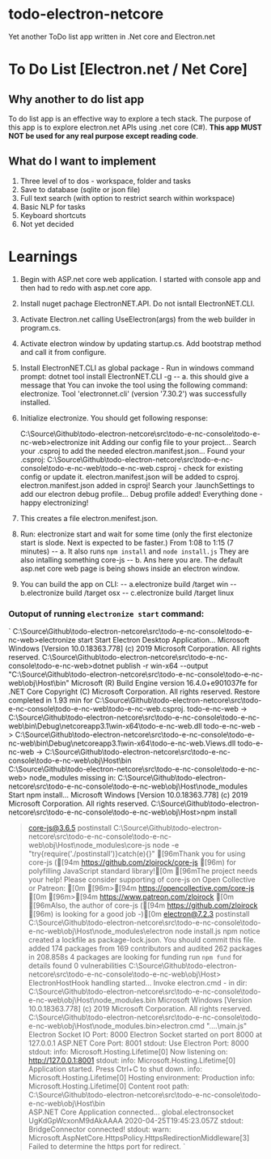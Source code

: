 # todo-electron-netcore
Yet another ToDo list app written in .Net core and Electron.net

# To Do List [Electron.net / Net Core]

## Why another to do list app
To do list app is an effective way to explore a tech stack. The purpose of this app is to explore electron.net APIs using .net core (C#). **This app MUST NOT be used for any real purpose except reading code**.

## What do I want to implement
1. Three level of to dos - workspace, folder and tasks
2. Save to database (sqlite or json file)
3. Full text search (with option to restrict search within workspace)
4. Basic NLP for tasks
5. Keyboard shortcuts
6. Not yet decided


# Learnings
1. Begin with ASP.net core web application. I started with console app and then had to redo with asp.net core app.
2. Install nuget pachage ElectronNET.API. Do not isntall ElectronNET.CLI.
3. Activate Electron.net calling UseElectron(args) from the web builder in program.cs.
4. Activate electron window by updating startup.cs. Add bootstrap method and call it from configure.
5. Install ElectronNET.CLI as global package - Run in windows command prompt:  dotnet tool install ElectronNET.CLI -g
-- a. this should give a message that You can invoke the tool using the following command: electronize. Tool 'electronnet.cli' (version '7.30.2') was successfully installed.
6. Initialize electronize. You should get following response:

	C:\Source\Github\todo-electron-netcore\src\todo-e-nc-console\todo-e-nc-web>electronize init
	Adding our config file to your project...
	Search your .csproj to add the needed electron.manifest.json...
	Found your .csproj: C:\Source\Github\todo-electron-netcore\src\todo-e-nc-console\todo-e-nc-web\todo-e-nc-web.csproj - check for existing config or update it.
	electron.manifest.json will be added to csproj.
	electron.manifest.json added in csproj!
	Search your .launchSettings to add our electron debug profile...
	Debug profile added!
	Everything done - happy electronizing!

7. This creates a file electron.menifest.json.
8. Run: electronize start and wait for some time (only the first electonize start is slode. Next is expected to be faster.) From 1:08 to 1:15 (7 minutes)
-- a. It also runs `npm install` and  `node install.js` They are also intalling something core-js
-- b. Ans here you are. The default asp.net core web page is being shows inside an electron window.
9. You can build the app on CLI:
-- a.electronize build /target win
-- b.electronize build /target osx
-- c.electronize build /target linux


### Outoput of running `electronize start` command:

`
C:\Source\Github\todo-electron-netcore\src\todo-e-nc-console\todo-e-nc-web>electronize start
Start Electron Desktop Application...
Microsoft Windows [Version 10.0.18363.778]
(c) 2019 Microsoft Corporation. All rights reserved.
C:\Source\Github\todo-electron-netcore\src\todo-e-nc-console\todo-e-nc-web>dotnet publish -r win-x64 --output "C:\Source\Github\todo-electron-netcore\src\todo-e-nc-console\todo-e-nc-web\obj\Host\bin"
Microsoft (R) Build Engine version 16.4.0+e901037fe for .NET Core
Copyright (C) Microsoft Corporation. All rights reserved.
  Restore completed in 1.93 min for C:\Source\Github\todo-electron-netcore\src\todo-e-nc-console\todo-e-nc-web\todo-e-nc-web.csproj.
  todo-e-nc-web -> C:\Source\Github\todo-electron-netcore\src\todo-e-nc-console\todo-e-nc-web\bin\Debug\netcoreapp3.1\win-x64\todo-e-nc-web.dll
  todo-e-nc-web -> C:\Source\Github\todo-electron-netcore\src\todo-e-nc-console\todo-e-nc-web\bin\Debug\netcoreapp3.1\win-x64\todo-e-nc-web.Views.dll
  todo-e-nc-web -> C:\Source\Github\todo-electron-netcore\src\todo-e-nc-console\todo-e-nc-web\obj\Host\bin\
C:\Source\Github\todo-electron-netcore\src\todo-e-nc-console\todo-e-nc-web>
node_modules missing in: C:\Source\Github\todo-electron-netcore\src\todo-e-nc-console\todo-e-nc-web\obj\Host\node_modules
Start npm install...
Microsoft Windows [Version 10.0.18363.778]
(c) 2019 Microsoft Corporation. All rights reserved.
C:\Source\Github\todo-electron-netcore\src\todo-e-nc-console\todo-e-nc-web\obj\Host>npm install
> core-js@3.6.5 postinstall C:\Source\Github\todo-electron-netcore\src\todo-e-nc-console\todo-e-nc-web\obj\Host\node_modules\core-js
> node -e "try{require('./postinstall')}catch(e){}"
[96mThank you for using core-js ([94m https://github.com/zloirock/core-js [96m) for polyfilling JavaScript standard library![0m
[96mThe project needs your help! Please consider supporting of core-js on Open Collective or Patreon: [0m
[96m>[94m https://opencollective.com/core-js [0m
[96m>[94m https://www.patreon.com/zloirock [0m
[96mAlso, the author of core-js ([94m https://github.com/zloirock [96m) is looking for a good job -)[0m
> electron@7.2.3 postinstall C:\Source\Github\todo-electron-netcore\src\todo-e-nc-console\todo-e-nc-web\obj\Host\node_modules\electron
> node install.js
npm notice created a lockfile as package-lock.json. You should commit this file.
added 174 packages from 169 contributors and audited 262 packages in 208.858s
4 packages are looking for funding
  run `npm fund` for details
found 0 vulnerabilities
C:\Source\Github\todo-electron-netcore\src\todo-e-nc-console\todo-e-nc-web\obj\Host>
ElectronHostHook handling started...
Invoke electron.cmd - in dir: C:\Source\Github\todo-electron-netcore\src\todo-e-nc-console\todo-e-nc-web\obj\Host\node_modules\.bin
Microsoft Windows [Version 10.0.18363.778]
(c) 2019 Microsoft Corporation. All rights reserved.
C:\Source\Github\todo-electron-netcore\src\todo-e-nc-console\todo-e-nc-web\obj\Host\node_modules\.bin>electron.cmd "..\..\main.js"
Electron Socket IO Port: 8000
Electron Socket started on port 8000 at 127.0.0.1
ASP.NET Core Port: 8001
stdout: Use Electron Port: 8000
stdout: info: Microsoft.Hosting.Lifetime[0]
      Now listening on: http://127.0.0.1:8001
stdout: info: Microsoft.Hosting.Lifetime[0]
      Application started. Press Ctrl+C to shut down.
info: Microsoft.Hosting.Lifetime[0]
      Hosting environment: Production
info: Microsoft.Hosting.Lifetime[0]
      Content root path: C:\Source\Github\todo-electron-netcore\src\todo-e-nc-console\todo-e-nc-web\obj\Host\bin\
ASP.NET Core Application connected... global.electronsocket UgKdGpWcxonM9dAkAAAA 2020-04-25T19:45:23.057Z
stdout: BridgeConnector connected!
stdout: warn: Microsoft.AspNetCore.HttpsPolicy.HttpsRedirectionMiddleware[3]
      Failed to determine the https port for redirect.
`



